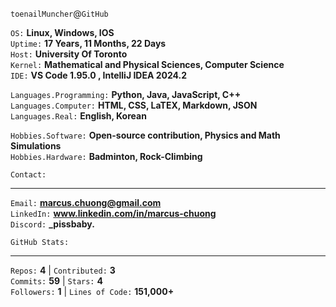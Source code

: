 `toenailMuncher`@`GitHub`

`OS:` **Linux, Windows, IOS**  
`Uptime:` **17 Years, 11 Months, 22 Days**  
`Host:` **University Of Toronto**  
`Kernel:` **Mathematical and Physical Sciences, Computer Science**  
`IDE:` **VS Code 1.95.0 , IntelliJ IDEA 2024.2**

`Languages.Programming:` **Python, Java, JavaScript, C++**  
`Languages.Computer:` **HTML, CSS, LaTEX, Markdown, JSON**
`Languages.Real:` **English, Korean**

`Hobbies.Software:` **Open-source contribution, Physics and Math Simulations**  
`Hobbies.Hardware:` **Badminton, Rock-Climbing**

`Contact:`  
________
`Email:` **marcus.chuong@gmail.com**  
`LinkedIn:` **www.linkedin.com/in/marcus-chuong**  
`Discord:` **_pissbaby.**

`GitHub Stats:`  
________
`Repos:` **4**  | `Contributed:` **3**  
`Commits:` **59** | `Stars:` **4**  
`Followers:` **1** | `Lines of Code:` **151,000+**

